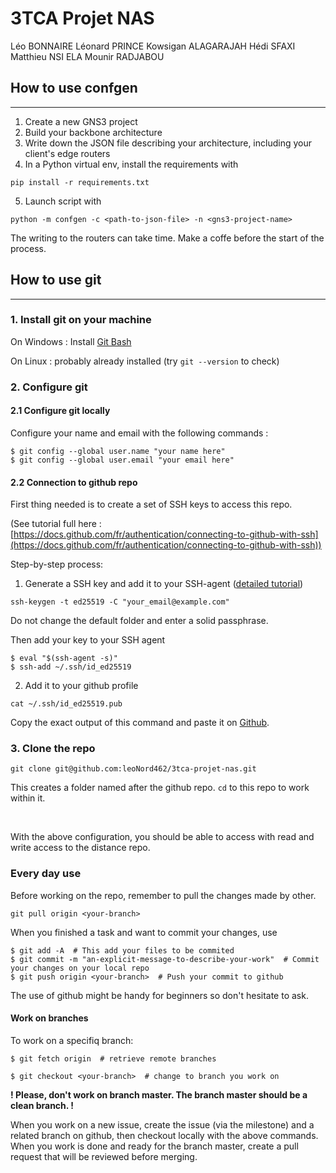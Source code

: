# 3TCA Projet NAS

Léo BONNAIRE Léonard PRINCE Kowsigan ALAGARAJAH Hédi SFAXI Matthieu NSI ELA Mounir RADJABOU

## How to use confgen

<hr>

1. Create a new GNS3 project
2. Build your backbone architecture
3. Write down the JSON file describing your architecture, including your client's edge routers
4. In a Python virtual env, install the requirements with
```shell
pip install -r requirements.txt 
```
5. Launch script with 
```shell
python -m confgen -c <path-to-json-file> -n <gns3-project-name>
```
The writing to the routers can take time. Make a coffe before the start of the process.


## How to use git

<hr>

### **1. Install git on your machine**

On Windows : Install [Git Bash](https://git-scm.com/downloads)

On Linux : probably already installed (try `git --version` to check)

### **2. Configure git**

#### **2.1 Configure git locally**

Configure your name and email with the following commands :

```shell
$ git config --global user.name "your name here"
$ git config --global user.email "your email here"
```

#### **2.2 Connection to github repo**

First thing needed is to create a set of SSH keys to access this repo.

(See tutorial full here : [https://docs.github.com/fr/authentication/connecting-to-github-with-ssh](https://docs.github.com/fr/authentication/connecting-to-github-with-ssh))

Step-by-step process:

1. Generate a SSH key and add it to your SSH-agent ([detailed tutorial](https://docs.github.com/fr/authentication/connecting-to-github-with-ssh/generating-a-new-ssh-key-and-adding-it-to-the-ssh-agent))

```shell
ssh-keygen -t ed25519 -C "your_email@example.com"
```
Do not change the default folder and enter a solid passphrase.

Then add your key to your SSH agent

```shell
$ eval "$(ssh-agent -s)"
$ ssh-add ~/.ssh/id_ed25519
```

2. Add it to your github profile

```shell
cat ~/.ssh/id_ed25519.pub
```
Copy the exact output of this command and paste it on [Github](https://github.com/settings/ssh/new).


### **3. Clone the repo**

```shell
git clone git@github.com:leoNord462/3tca-projet-nas.git
```

This creates a folder named after the github repo. `cd` to this repo to work within it.

<br>

With the above configuration, you should be able to access with read and write access to the distance repo.

### **Every day use**

Before working on the repo, remember to pull the changes made by other.

```shell
git pull origin <your-branch>
```

When you finished a task and want to commit your changes, use

```shell
$ git add -A  # This add your files to be commited
$ git commit -m "an-explicit-message-to-describe-your-work"  # Commit your changes on your local repo
$ git push origin <your-branch>  # Push your commit to github
```

The use of github might be handy for beginners so don't hesitate to ask.

#### **Work on branches**

To work on a specifiq branch:

```shell
$ git fetch origin  # retrieve remote branches

$ git checkout <your-branch>  # change to branch you work on
```

**! Please, don't work on branch master. The branch master should be a clean branch. !**

When you work on a new issue, create the issue (via the milestone) and a related branch on github, then checkout locally with the above commands. When you work is done and ready for the branch master, create a pull request that will be reviewed before merging.

